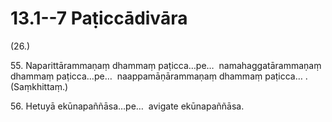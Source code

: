 

# 13.1--7 Paṭiccādivāra



(26.)

55\. Naparittārammaṇaṃ dhammaṃ paṭicca…pe…  namahaggatārammaṇaṃ dhammaṃ paṭicca…pe…  naappamāṇārammaṇaṃ dhammaṃ paṭicca… . (Saṃkhittaṃ.)

56\. Hetuyā ekūnapaññāsa…pe…  avigate ekūnapaññāsa.



